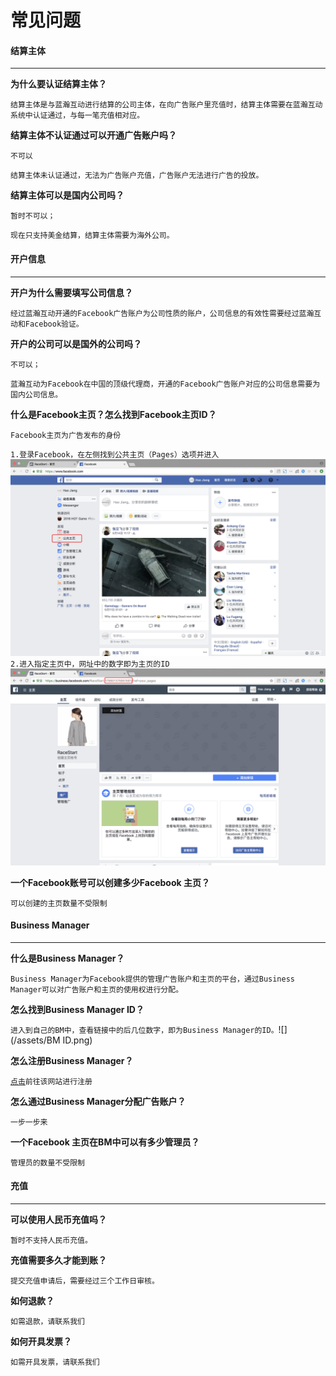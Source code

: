 # 常见问题

#### 结算主体

---

**为什么要认证结算主体？**

`结算主体是与蓝瀚互动进行结算的公司主体，在向广告账户里充值时，结算主体需要在蓝瀚互动系统中认证通过，与每一笔充值相对应。`

**结算主体不认证通过可以开通广告账户吗？**

`不可以`

`结算主体未认证通过，无法为广告账户充值，广告账户无法进行广告的投放。`

**结算主体可以是国内公司吗？**

`暂时不可以；`

`现在只支持美金结算，结算主体需要为海外公司。`

#### 开户信息

---

**开户为什么需要填写公司信息？**

`经过蓝瀚互动开通的Facebook广告账户为公司性质的账户，公司信息的有效性需要经过蓝瀚互动和Facebook验证。`

**开户的公司可以是国外的公司吗？**

`不可以；`

`蓝瀚互动为Facebook在中国的顶级代理商，开通的Facebook广告账户对应的公司信息需要为国内公司信息。`

**什么是Facebook主页？怎么找到Facebook主页ID？**

`Facebook主页为广告发布的身份`

`1.登录Facebook，在左侧找到公共主页（Pages）选项并进入`![](/assets/Page.png)`2.进入指定主页中，网址中的数字即为主页的ID`![](/assets/ID.png)

**一个Facebook账号可以创建多少Facebook 主页？**

`可以创建的主页数量不受限制`

#### Business Manager

---

**什么是Business Manager？**

`Business Manager为Facebook提供的管理广告账户和主页的平台，通过Business Manager可以对广告账户和主页的使用权进行分配。`

**怎么找到Business Manager ID？**

`进入到自己的BM中，查看链接中的后几位数字，即为Business Manager的ID。`![](/assets/BM ID.png)

**怎么注册Business Manager？**

[`点击`](/Business.facebook.com)`前往该网站进行注册`

**怎么通过Business Manager分配广告账户？**

`一步一步来`

**一个Facebook 主页在BM中可以有多少管理员？**

`管理员的数量不受限制`

#### 充值

---

**可以使用人民币充值吗？**

`暂时不支持人民币充值。`

**充值需要多久才能到账？**

`提交充值申请后，需要经过三个工作日审核。`

**如何退款？**

`如需退款，请联系我们`

**如何开具发票？**

`如需开具发票，请联系我们`

#### 



